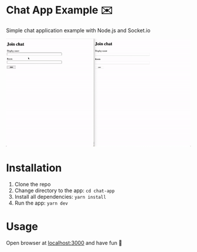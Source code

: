 Chat App Example ✉️
==================

Simple chat application example with Node.js and Socket.io

<img src="./screen.gif" width="1000"></img>

# Installation

1. Clone the repo
2. Change directory to the app: `cd chat-app`
3. Install all dependencies: `yarn install`
4. Run the app: `yarn dev`

# Usage

Open browser at [localhost:3000](http://localhost:3000) and have fun 🎉
